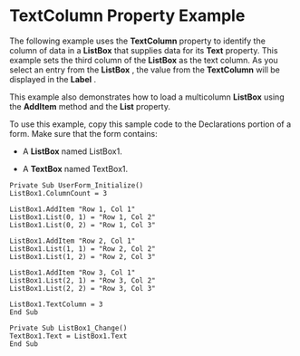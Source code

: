 
# TextColumn Property Example

The following example uses the  **TextColumn** property to identify the column of data in a **ListBox** that supplies data for its **Text** property. This example sets the third column of the **ListBox** as the text column. As you select an entry from the **ListBox** , the value from the **TextColumn** will be displayed in the **Label** .

This example also demonstrates how to load a multicolumn  **ListBox** using the **AddItem** method and the **List** property.

To use this example, copy this sample code to the Declarations portion of a form. Make sure that the form contains:



- A  **ListBox** named ListBox1.
    
- A  **TextBox** named TextBox1.
    




```
Private Sub UserForm_Initialize() 
ListBox1.ColumnCount = 3 
 
ListBox1.AddItem "Row 1, Col 1" 
ListBox1.List(0, 1) = "Row 1, Col 2" 
ListBox1.List(0, 2) = "Row 1, Col 3" 
 
ListBox1.AddItem "Row 2, Col 1" 
ListBox1.List(1, 1) = "Row 2, Col 2" 
ListBox1.List(1, 2) = "Row 2, Col 3" 
 
ListBox1.AddItem "Row 3, Col 1" 
ListBox1.List(2, 1) = "Row 3, Col 2" 
ListBox1.List(2, 2) = "Row 3, Col 3" 
 
ListBox1.TextColumn = 3 
End Sub 
 
Private Sub ListBox1_Change() 
TextBox1.Text = ListBox1.Text 
End Sub
```

